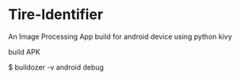 # Tire-Identifier
An Image Processing App build for android device using python kivy

build APK

$ buildozer -v android debug
